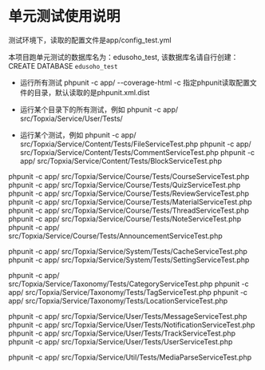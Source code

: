 # 单元测试使用说明

测试环境下，读取的配置文件是app/config_test.yml

本项目跑单元测试的数据库名为：edusoho_test, 该数据库名请自行创建： CREATE DATABASE `edusoho_test`

* 运行所有测试
phpunit -c app/  --coverage-html
  -c 指定phpunit读取配置文件的目录，默认读取的是phpunit.xml.dist

* 运行某个目录下的所有测试，例如
  phpunit -c app/ src/Topxia/Service/User/Tests/

* 运行某个测试，例如
phpunit -c app/ src/Topxia/Service/Content/Tests/FileServiceTest.php
phpunit -c app/ src/Topxia/Service/Content/Tests/CommentServiceTest.php
phpunit -c app/ src/Topxia/Service/Content/Tests/BlockServiceTest.php

phpunit -c app/ src/Topxia/Service/Course/Tests/CourseServiceTest.php
phpunit -c app/ src/Topxia/Service/Course/Tests/QuizServiceTest.php
phpunit -c app/ src/Topxia/Service/Course/Tests/ReviewServiceTest.php
phpunit -c app/ src/Topxia/Service/Course/Tests/MaterialServiceTest.php
phpunit -c app/ src/Topxia/Service/Course/Tests/ThreadServiceTest.php
phpunit -c app/ src/Topxia/Service/Course/Tests/NoteServiceTest.php
phpunit -c app/ src/Topxia/Service/Course/Tests/AnnouncementServiceTest.php

phpunit -c app/ src/Topxia/Service/System/Tests/CacheServiceTest.php
phpunit -c app/ src/Topxia/Service/System/Tests/SettingServiceTest.php

phpunit -c app/ src/Topxia/Service/Taxonomy/Tests/CategoryServiceTest.php
phpunit -c app/ src/Topxia/Service/Taxonomy/Tests/TagServiceTest.php
phpunit -c app/ src/Topxia/Service/Taxonomy/Tests/LocationServiceTest.php

phpunit -c app/ src/Topxia/Service/User/Tests/MessageServiceTest.php
phpunit -c app/ src/Topxia/Service/User/Tests/NotificationServiceTest.php
phpunit -c app/ src/Topxia/Service/User/Tests/TrackServiceTest.php
phpunit -c app/ src/Topxia/Service/User/Tests/UserServiceTest.php

phpunit -c app/ src/Topxia/Service/Util/Tests/MediaParseServiceTest.php

